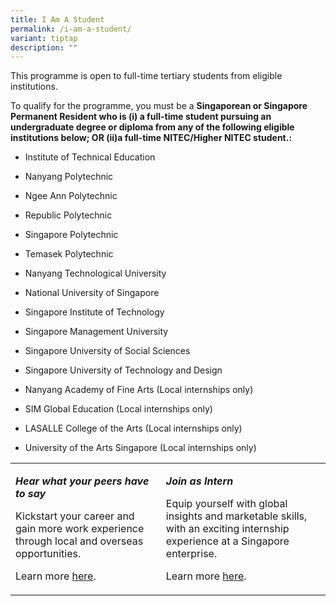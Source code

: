 ```yaml
---
title: I Am A Student
permalink: /i-am-a-student/
variant: tiptap
description: ""
---
```

<p>This programme is open to full-time tertiary students from eligible institutions.</p>
<p></p>
<p>To qualify for the programme, you must be a <strong>Singaporean or Singapore Permanent Resident who is (i) a full-time student pursuing an undergraduate degree or diploma from any of the following eligible institutions below; OR (ii)a full-time NITEC/Higher NITEC student.:</strong>
</p>
<ul data-tight="true" class="tight">
<li>
<p>Institute of Technical Education</p>
</li>
<li>
<p>Nanyang Polytechnic</p>
</li>
<li>
<p>Ngee Ann Polytechnic</p>
</li>
<li>
<p>Republic Polytechnic</p>
</li>
<li>
<p>Singapore Polytechnic</p>
</li>
<li>
<p>Temasek Polytechnic</p>
</li>
<li>
<p>Nanyang Technological University</p>
</li>
<li>
<p>National University of Singapore</p>
</li>
<li>
<p>Singapore Institute of Technology</p>
</li>
<li>
<p>Singapore Management University</p>
</li>
<li>
<p>Singapore University of Social Sciences</p>
</li>
<li>
<p>Singapore University of Technology and Design</p>
</li>
<li>
<p>Nanyang Academy of Fine Arts (Local internships only)</p>
</li>
<li>
<p>SIM Global Education (Local internships only)</p>
</li>
<li>
<p>LASALLE College of the Arts (Local internships only)</p>
</li>
<li>
<p>University of the Arts Singapore (Local internships only)</p>
</li>
</ul>
<table style="minWidth: 50px">
<colgroup>
<col>
<col>
</colgroup>
<tbody>
<tr>
<td rowspan="1" colspan="1">
<p><strong><em>Hear what your peers have to say</em></strong>
</p>
<p>Kickstart your career and gain more work experience through local and
overseas opportunities.</p>
<p>Learn more <a href="https://www.beglobalready.gov.sg/Testimonials" rel="noopener noreferrer nofollow" target="_blank">here</a>.</p>
</td>
<td rowspan="1" colspan="1">
<p><strong><em>Join as Intern</em></strong>
</p>
<p>Equip yourself with global insights and marketable skills, with an exciting
internship experience at a Singapore enterprise.</p>
<p>Learn more <a href="" rel="noopener noreferrer nofollow" target="_blank">here</a>.</p>
</td>
</tr>
</tbody>
</table>
<p></p>